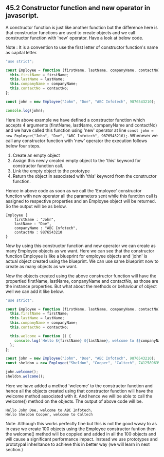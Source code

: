 ## 45.2 Constructor function and new operator in javascript.

A constructor function is just like another function but the difference here is that constructor functions are used to create objects and we call constructor function with 'new' operator. Have a look at below code.

Note : It is a convention to use the first letter of constructor function's name as capital letter.

```javascript
"use strict";

const Employee = function (firstName, lastName, companyName, contactNo) {
  this.firstName = firstName;
  this.lastName = lastName;
  this.companyName = companyName;
  this.contactNo = contactNo;
};

const john = new Employee("John", "Doe", "ABC Infotech", 9876543210);

console.log(john);
```

Here in above example we have defined a constructor function which accepts 4 arguments (firstName, lastName, companyName and contactNo) and we have called this function using 'new' operator at line `const john = new Employee("John", "Doe", "ABC Infotech", 9876543210);`. Whenever we call any constructor function with 'new' operator the execution follows below four steps.

1. Create an empty object
2. Assign this newly created empty object to the 'this' keyword for constructor function call.
3. Link the empty object to the prototype
4. Return the object in associated with 'this' keyword from the constructor function.

Hence in above code as soon as we call the 'Employee' constructor function with new operator all the parameters sent while this function call is assigned to respective properties and an Employee object will be returned. So the output will be as below.

```
Employee {
    firstName : "John",
    lastName : "Doe",
    companyName : "ABC Infotech",
    contactNo : 9876543210
}
```

Now by using this constructor function and new operator we can create as many Employee objects as we want. Here we can see that the constructor function Employee is like a blueprint for employee objects and 'john' is actual object created using the blueprint. We can use same blueprint now to create as many objects as we want.

Now the objects created using the above constructor function will have the propertied firstName, lastName, conpanyName and contactNo, as those are the instance properties. But what about the methods or behaviour of object well we can add it like below.

```javascript
"use strict";

const Employee = function (firstName, lastName, companyName, contactNo) {
  this.firstName = firstName;
  this.lastName = lastName;
  this.companyName = companyName;
  this.contactNo = contactNo;

  this.welcome = function () {
    console.log(`Hello ${firstName} ${lastName}, welcome to ${companyName}.`);
  };
};

const john = new Employee("John", "Doe", "ABC Infotech", 9876543210);
const sheldon = new Employee("Sheldon", "Cooper", "Caltech", 7412589635);

john.welcome();
sheldon.welcome();
```

Here we have added a method 'welcome' to the constructor function and hence all the objects created using that constructor function will have the welcome method associated with it. And hence we will be able to call the welcome() method on the objects. The output of above code will be.

```
Hello John Doe, welcome to ABC Infotech.
Hello Sheldon Cooper, welcome to Caltech
```

Note: Although this works perfectly fine but this is not the good wway to as in case we create 100 objects using the Employee constructor funtion then the welcome() method will be coppied and added in all the 100 objects and will cause a significant performance impact. Instead we use
prototypes and prototypal inheritance to achieve this in better way (we will learn in next section.)
